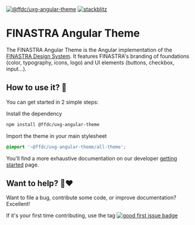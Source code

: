 [![@ffdc/uxg-angular-theme](https://img.shields.io/npm/v/@ffdc/uxg-angular-theme?label=uxg-angular-theme&style=flat-square)](https://www.npmjs.com/package/@ffdc/uxg-angular-theme)
[![stackblitz](https://img.shields.io/badge/stackblitz-ffdcbot-brightgreen?style=flat-square)](https://stackblitz.com/@ffdcbot)

# FINASTRA Angular Theme

The FINASTRA Angular Theme is the Angular implementation of the [FINASTRA Design System](https://design.fusionfabric.cloud). It features FINASTRA's branding of foundations (color, typography, icons, logo) and UI elements (buttons, checkbox, input...).

## How to use it? 🤔

You can get started in 2 simple steps:

Install the dependency

```Bash
npm install @ffdc/uxg-angular-theme
```

Import the theme in your main stylesheet

```SCSS
@import '~@ffdc/uxg-angular-theme/all-theme';
```

You'll find a more exhaustive documentation on our developer [getting started](https://design.ffdcdev.fusionfabric.cloud/get-started/developers) page.

## Want to help? 🤗❤️

Want to file a bug, contribute some code, or improve documentation?
Excellent!

If it's your first time contributing, use the tag [![good first issue badge](https://img.shields.io/badge/-good%20first%20issue-blueviolet?style=flat-square)](https://github.com/fusionfabric/finastra-design-system/issues?q=is%3Aissue+is%3Aopen+label%3A%22good+first+issue%22)
